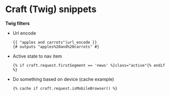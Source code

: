 # Craft (Twig) snippets

**Twig filters**

- Url encode
  ```
  {{ "apples and carrots"|url_encode }}
  {# outputs "apples%20and%20carrots" #}
  ```
- Active state to nav item
  ```
  {% if craft.request.firstSegment == 'news' %}class="active"{% endif %}
  ```
- Do something based on device (cache example)
  ```
  {% cache if craft.request.isMobileBrowser() %}
  ```
